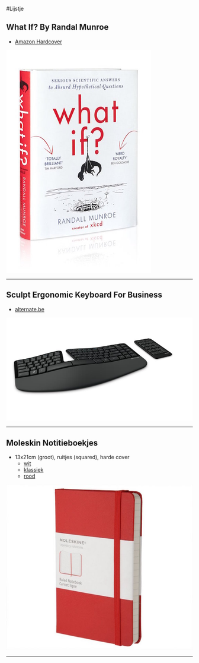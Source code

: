 #Lijstje

## What If? By Randal Munroe
- [Amazon Hardcover](http://www.amazon.co.uk/What-If-Scientific-Hypothetical-Questions/dp/1848549571/ref=tmm_hrd_swatch_0?_encoding=UTF8&sr=&qid=)

![What if ? boek](./whatif.jpg)

<hr />

## Sculpt Ergonomic Keyboard For Business
- [alternate.be](http://www.alternate.be/Microsoft/Sculpt-Ergonomic-Keyboard-for-Business/html/product/1102266)

![Sculpt keyboard](./sculpt.jpg)

<hr />

## Moleskin Notitieboekjes
- 13x21cm (groot), ruitjes (squared), harde cover
	- [wit](http://store.moleskine.com/bel/nl-nl/catalog/detail/white-notebook/taccuino0bianco?ic=6thYig%3D%3D)
	- [klassiek](http://store.moleskine.com/bel/nl-nl/catalog/detail/classic-notebook/taccuino0classico?ic=2L0gHw%3D%3D)
	- [rood](http://store.moleskine.com/bel/nl-nl/catalog/detail/hard-cover-coloured-notebook/taccuino0colorato0hard?ic=ruqt1g%3D%3D)

![Moleskin notitieboekjes](./moleskin.jpg)

<hr />